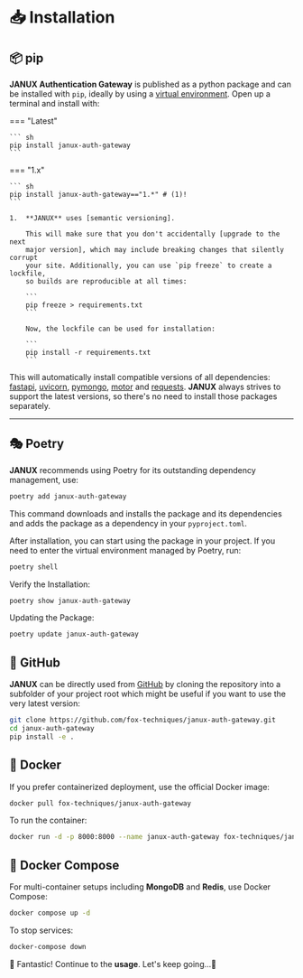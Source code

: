 # 📥 Installation

## 📦 pip 

**JANUX Authentication Gateway** is published as a python package and can be installed with
`pip`, ideally by using a [virtual environment]. Open up a terminal and install with:

=== "Latest"

    ``` sh
    pip install janux-auth-gateway
    ```

=== "1.x"

    ``` sh
    pip install janux-auth-gateway=="1.*" # (1)!
    ```

    1.  **JANUX** uses [semantic versioning].

        This will make sure that you don't accidentally [upgrade to the next
        major version], which may include breaking changes that silently corrupt
        your site. Additionally, you can use `pip freeze` to create a lockfile,
        so builds are reproducible at all times:

        ```
        pip freeze > requirements.txt
        ```

        Now, the lockfile can be used for installation:

        ```
        pip install -r requirements.txt
        ```

This will automatically install compatible versions of all dependencies:
[fastapi], [uvicorn], [pymongo], [motor] and [requests]. **JANUX** always strives to support the latest versions, so there's no need to
install those packages separately.

---

## 🎭 Poetry 

**JANUX** recommends using Poetry for its outstanding dependency management, use:

```bash
poetry add janux-auth-gateway
```

This command downloads and installs the package and its dependencies and adds the package as a dependency in your `pyproject.toml`.

After installation, you can start using the package in your project. If you need to enter the virtual environment managed by Poetry, run:

```bash
poetry shell
```

Verify the Installation:

```bash
poetry show janux-auth-gateway
```

Updating the Package:

```bash
poetry update janux-auth-gateway
```

## 🐙 GitHub

**JANUX** can be directly used from [GitHub] by cloning the
repository into a subfolder of your project root which might be useful if you
want to use the very latest version:

```bash
git clone https://github.com/fox-techniques/janux-auth-gateway.git
cd janux-auth-gateway
pip install -e .
```

## 🐳 Docker

If you prefer containerized deployment, use the official Docker image:

```bash
docker pull fox-techniques/janux-auth-gateway
```

To run the container:

```bash
docker run -d -p 8000:8000 --name janux-auth-gateway fox-techniques/janux-auth-gateway
```


## 🚢 Docker Compose

For multi-container setups including **MongoDB** and **Redis**, use Docker Compose:

```bash
docker compose up -d
```

To stop services:

```bash
docker-compose down
```

🤩 Fantastic! Continue to the **usage**. Let's keep going...🚀

  [JANUX-Auth-Gateway]: https://pypi.org/project/janux-auth-gateway/
  [GitHub]: https://github.com/fox-techniques/janux-auth-gateway
  [fastapi]: https://fastapi.tiangolo.com/
  [uvicorn]: https://www.uvicorn.org/
  [pymongo]: https://www.mongodb.com/docs/languages/python/pymongo-driver/current/
  [motor]: https://motor.readthedocs.io/en/stable/
  [requests]: https://pypi.org/project/requests/
  [Poetry]: https://python-poetry.org/docs/#installation
  [virtual environment]: https://realpython.com/what-is-pip/#using-pip-in-a-python-virtual-environment
  [semantic versioning]: https://semver.org/
  [Using Python's pip to Manage Your Projects' Dependencies]: https://realpython.com/what-is-pip/